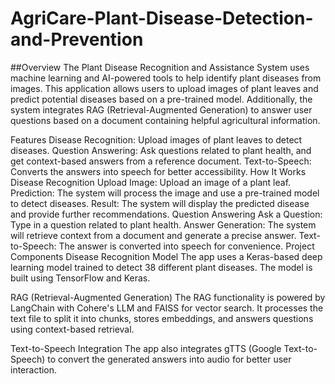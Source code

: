 # AgriCare-Plant-Disease-Detection-and-Prevention
##Overview
The Plant Disease Recognition and Assistance System uses machine learning and AI-powered tools to help identify plant diseases from images. This application allows users to upload images of plant leaves and predict potential diseases based on a pre-trained model. Additionally, the system integrates RAG (Retrieval-Augmented Generation) to answer user questions based on a document containing helpful agricultural information.

Features
Disease Recognition: Upload images of plant leaves to detect diseases.
Question Answering: Ask questions related to plant health, and get context-based answers from a reference document.
Text-to-Speech: Converts the answers into speech for better accessibility.
How It Works
Disease Recognition
Upload Image: Upload an image of a plant leaf.
Prediction: The system will process the image and use a pre-trained model to detect diseases.
Result: The system will display the predicted disease and provide further recommendations.
Question Answering
Ask a Question: Type in a question related to plant health.
Answer Generation: The system will retrieve context from a document and generate a precise answer.
Text-to-Speech: The answer is converted into speech for convenience.
Project Components
Disease Recognition Model
The app uses a Keras-based deep learning model trained to detect 38 different plant diseases. The model is built using TensorFlow and Keras.

RAG (Retrieval-Augmented Generation)
The RAG functionality is powered by LangChain with Cohere's LLM and FAISS for vector search. It processes the text file to split it into chunks, stores embeddings, and answers questions using context-based retrieval.

Text-to-Speech Integration
The app also integrates gTTS (Google Text-to-Speech) to convert the generated answers into audio for better user interaction.


